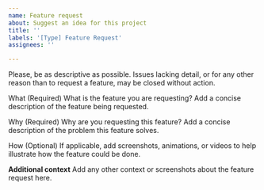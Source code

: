 ```yaml
---
name: Feature request
about: Suggest an idea for this project
title: ''
labels: '[Type] Feature Request'
assignees: ''

---
```


Please, be as descriptive as possible. Issues lacking detail, or for any other reason than to request a feature, may be closed without action.

What
(Required) What is the feature you are requesting?  Add a concise description of the feature being requested.

Why
(Required) Why are you requesting this feature?  Add a concise description of the problem this feature solves.

How
(Optional) If applicable, add screenshots, animations, or videos to help illustrate how the feature could be done.

**Additional context**
Add any other context or screenshots about the feature request here.
